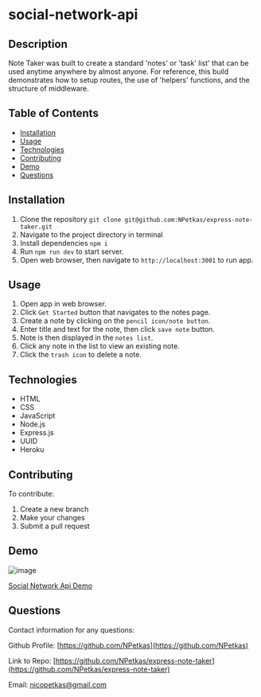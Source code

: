 # social-network-api

## Description

  Note Taker was built to create a standard 'notes' or 'task' list' that can be used anytime 
  anywhere by almost anyone. For reference, this build demonstrates how to setup routes, the use of 
  'helpers' functions, and the structure of middleware.


## Table of Contents

- [Installation](#installation)
- [Usage](#usage)
- [Technologies](#technologies)
- [Contributing](#contributing)
- [Demo](#demo)
- [Questions](#questions)


## Installation

1. Clone the repository `git clone git@github.com:NPetkas/express-note-taker.git`
2. Navigate to the project directory in terminal
3. Install dependencies `npm i`
4. Run `npm run dev` to start server.
5. Open web browser, then navigate to `http://localhost:3001` to run app.


## Usage

1. Open app in web browser.
2. Click `Get Started` button that navigates to the notes page.
3. Create a note by clicking on the `pencil icon/note button`.
4. Enter title and text for the note, then click `save note` button.
5. Note is then displayed in the `notes list`.
6. Click any note in the list to view an existing note.
7. Click the `trash icon` to delete a note.


## Technologies

- HTML
- CSS
- JavaScript
- Node.js
- Express.js
- UUID
- Heroku


## Contributing

To contribute:

1. Create a new branch
2. Make your changes
3. Submit a pull request


## Demo

![image](Assets/note-taker-demo.gif)

[Social Network Api Demo][def]

[def]: https://drive.google.com/file/d/1A2I6YKDeMp3DWgkEHOoyjRdarxlcfLiw/view




## Questions

Contact information for any questions:

Github Profile: [https://github.com/NPetkas](https://github.com/NPetkas)

Link to Repo: [https://github.com/NPetkas/express-note-taker](https://github.com/NPetkas/express-note-taker)

Email: [nicopetkas@gmail.com](nicopetkas@gmail.com)